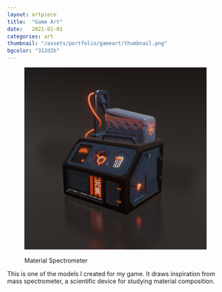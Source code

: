 ```yaml
---
layout: artpiece
title:  "Game Art"
date:   2021-02-01
categories: art
thumbnail: "/assets/portfolio/gameart/thumbnail.png"
bgcolor: "312d2b"
---
```


<figure class="center-fit">
  <img src="/assets/portfolio/gameart/material_spectrometer.png" alt="Digital Rendering of a scifi machine" />
  <figcaption>
    <P>Material Spectrometer</P>
  </figcaption>
</figure>

This is one of the models I created for my game. It draws inspiration from mass spectrometer, a scientific device for studying material composition. 